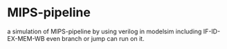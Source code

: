 # MIPS-pipeline
a simulation of MIPS-pipeline by using verilog in modelsim
including IF-ID-EX-MEM-WB
even branch or jump can run on it.
